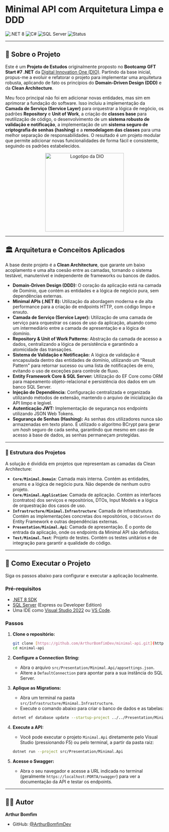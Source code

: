 # Minimal API com Arquitetura Limpa e DDD

![.NET 8](https://img.shields.io/badge/.NET-8.0-blue?style=for-the-badge&logo=.net)
![C#](https://img.shields.io/badge/C%23-12-green?style=for-the-badge&logo=c-sharp&logoColor=white)
![SQL Server](https://img.shields.io/badge/SQL%20Server-2019%2B-red?style=for-the-badge&logo=microsoft-sql-server&logoColor=white)
![Status](https://img.shields.io/badge/status-Pronto-brightgreen?style=for-the-badge)

---

## 🚀 Sobre o Projeto

Este é um **Projeto de Estudos** originalmente proposto no **Bootcamp GFT Start #7 .NET** da [Digital Innovation One (DIO)](https://www.dio.me/). Partindo da base inicial, propus-me a evoluir e refatorar o projeto para implementar uma arquitetura robusta, aplicando de fato os princípios do **Domain-Driven Design (DDD)** e da **Clean Architecture**.

Meu foco principal não foi em adicionar novas entidades, mas sim em aprimorar a fundação do software. Isso incluiu a implementação da **Camada de Serviço (Service Layer)** para orquestrar a lógica de negócio, os padrões **Repository** e **Unit of Work**, a criação de **classes base** para reutilização de código, o desenvolvimento de um **sistema robusto de validação e notificação**, a implementação de um **sistema seguro de criptografia de senhas (hashing)** e a **remodelagem das classes** para uma melhor separação de responsabilidades. O resultado é um projeto modular que permite adicionar novas funcionalidades de forma fácil e consistente, seguindo os padrões estabelecidos.

<p align="center">
  <a href="https://www.dio.me/" target="_blank">
    <img src="https://hermes.digitalinnovation.one/assets/diome/logo-full.svg" alt="Logotipo da DIO" width="250">
  </a>
</p>

---

## 🏛️ Arquitetura e Conceitos Aplicados

A base deste projeto é a **Clean Architecture**, que garante um baixo acoplamento e uma alta coesão entre as camadas, tornando o sistema testável, manutenível e independente de frameworks ou bancos de dados.

-   **Domain-Driven Design (DDD):** O coração da aplicação está na camada de Domínio, que contém as entidades e a lógica de negócio pura, sem dependências externas.
-   **Minimal APIs (.NET 8):** Utilização da abordagem moderna e de alta performance para a criação de endpoints HTTP, com código limpo e enxuto.
-   **Camada de Serviço (Service Layer):** Utilização de uma camada de serviço para orquestrar os casos de uso da aplicação, atuando como um intermediário entre a camada de apresentação e a lógica de domínio.
-   **Repository & Unit of Work Patterns:** Abstração da camada de acesso a dados, centralizando a lógica de persistência e garantindo a atomicidade das transações.
-   **Sistema de Validação e Notificação:** A lógica de validação é encapsulada dentro das entidades de domínio, utilizando um "Result Pattern" para retornar sucesso ou uma lista de notificações de erro, evitando o uso de exceções para controle de fluxo.
-   **Entity Framework Core & SQL Server:** Utilização do EF Core como ORM para mapeamento objeto-relacional e persistência dos dados em um banco SQL Server.
-   **Injeção de Dependência:** Configuração centralizada e organizada utilizando métodos de extensão, mantendo o arquivo de inicialização da API limpo e legível.
-   **Autenticação JWT:** Implementação de segurança nos endpoints utilizando JSON Web Tokens.
-   **Segurança de Senhas (Hashing):** As senhas dos utilizadores nunca são armazenadas em texto plano. É utilizado o algoritmo BCrypt para gerar um *hash* seguro de cada senha, garantindo que mesmo em caso de acesso à base de dados, as senhas permaneçam protegidas.

---

### 📂 Estrutura dos Projetos

A solução é dividida em projetos que representam as camadas da Clean Architecture:

-   **`Core/Minimal.Domain`**: Camada mais interna. Contém as entidades, enums e a lógica de negócio pura. Não depende de nenhum outro projeto.
-   **`Core/Minimal.Application`**: Camada de aplicação. Contém as interfaces (contratos) dos serviços e repositórios, DTOs, Input Models e a lógica de orquestração dos casos de uso.
-   **`Infrastructure/Minimal.Infrastructure`**: Camada de infraestrutura. Contém as implementações concretas dos repositórios, o `DbContext` do Entity Framework e outras dependências externas.
-   **`Presentation/Minimal.Api`**: Camada de apresentação. É o ponto de entrada da aplicação, onde os endpoints da Minimal API são definidos.
-   **`Test/Minimal.Test`**: Projeto de testes. Contém os testes unitários e de integração para garantir a qualidade do código.

---

## 🏁 Como Executar o Projeto

Siga os passos abaixo para configurar e executar a aplicação localmente.

### Pré-requisitos

-   [.NET 8 SDK](https://dotnet.microsoft.com/download/dotnet/8.0)
-   [SQL Server](https://www.microsoft.com/pt-br/sql-server/sql-server-downloads) (Express ou Developer Edition)
-   Uma IDE como [Visual Studio 2022](https://visualstudio.microsoft.com/pt-br/) ou [VS Code](https://code.visualstudio.com/).

### Passos

1.  **Clone o repositório:**
    ```bash
    git clone [https://github.com/ArthurBomfimDev/minimal-api.git](https://github.com/ArthurBomfimDev/minimal-api.git)
    cd minimal-api
    ```

2.  **Configure a Connection String:**
    -   Abra o arquivo `src/Presentation/Minimal.Api/appsettings.json`.
    -   Altere a `DefaultConnection` para apontar para a sua instância do SQL Server.

3.  **Aplique as Migrations:**
    -   Abra um terminal na pasta `src/Infrastructure/Minimal.Infrastructure`.
    -   Execute o comando abaixo para criar o banco de dados e as tabelas:
    ```bash
    dotnet ef database update --startup-project ../../Presentation/Minimal.Api
    ```

4.  **Execute a API:**
    -   Você pode executar o projeto `Minimal.Api` diretamente pelo Visual Studio (pressionando F5) ou pelo terminal, a partir da pasta raiz:
    ```bash
    dotnet run --project src/Presentation/Minimal.Api
    ```

5.  **Acesse o Swagger:**
    -   Abra o seu navegador e acesse a URL indicada no terminal (geralmente `https://localhost:PORTA/swagger`) para ver a documentação da API e testar os endpoints.

---

## 👨‍💻 Autor

**Arthur Bomfim**

-   GitHub: [@ArthurBomfimDev](https://github.com/ArthurBomfimDev)
